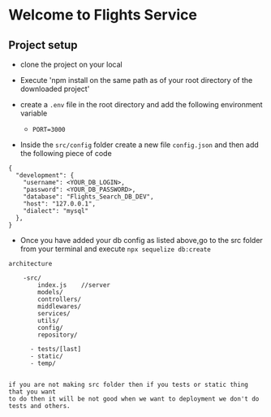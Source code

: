 # Welcome to Flights Service


## Project setup
- clone the project on your local
- Execute 'npm install on the same path as of your root directory of the downloaded project'
- create a `.env` file in the root directory and add the following environment variable

    - `PORT=3000`
- Inside the `src/config` folder create a new file `config.json` and then add the following
piece of code


```
{
  "development": {
    "username": <YOUR_DB_LOGIN>,
    "password": <YOUR_DB_PASSWORD>,
    "database": "Flights_Search_DB_DEV",
    "host": "127.0.0.1",
    "dialect": "mysql"
  }, 
}
```


- Once you have added your db config as listed above,go to the src folder from your terminal
and execute `npx sequelize db:create`


`architecture`

        -src/
            index.js    //server
            models/
            controllers/
            middlewares/
            services/
            utils/
            config/
            repository/

          - tests/[last]
          - static/
          - temp/


    if you are not making src folder then if you tests or static thing that you want 
    to do then it will be not good when we want to deployment we don't do tests and others.


   